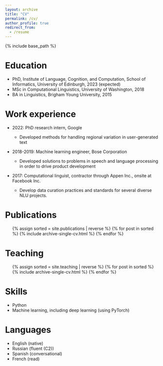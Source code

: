 ```yaml
---
layout: archive
title: "CV"
permalink: /cv/
author_profile: true
redirect_from:
  - /resume
---
```


{% include base_path %}

Education
======
* PhD, Institute of Language, Cognition, and Computation, School of Informatics, University of Edinburgh, 2023 (expected)
* MSc in Computational Linguistics, University of Washington, 2018
* BA in Linguistics, Brigham Young University, 2015



Work experience
======
* 2022: PhD research intern, Google
  * Developed methods for handling regional variation in user-generated text

* 2018-2019: Machine learning engineer, Bose Corporation
  * Developed solutions to problems in speech and language processing in order to drive product development

* 2017: Computational linguist, contractor through Appen Inc., onsite at Facebook Inc.
  * Develop data curation practices and standards for several diverse NLU projects.
  

Publications
======
  <ul>
    {% assign sorted = site.publications | reverse %}
    {% for post in sorted %}
     {% include archive-single-cv.html %}
  {% endfor %}</ul>
  
Teaching
======
  <ul>{% assign sorted = site.teaching | reverse %}
  {% for post in sorted %}
    {% include archive-single-cv.html %}
  {% endfor %}</ul>
  
Skills
======
* Python
* Machine learning, including deep learning (using PyTorch)

Languages
======
* English (native)
* Russian (fluent (C2))
* Spanish (conversational)
* French (read)
